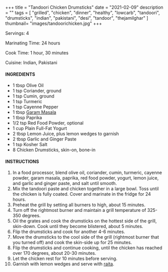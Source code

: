 +++
title = "Tandoori Chicken Drumsticks"
date = "2021-02-09"
description = ""
tags = [
    "grilled",
    "chicken",
    "dinner",
    "healthy",
    "lowcarb",
    "tandoori",
    "drumsticks",
    "indian",
    "pakistani",
    "desi",
    "tandoor",
    "thejamilghar"
]
thumbnail= "images/tandoorichicken.jpg"
+++

Servings: 4 <!--more-->

Marinating Time: 24 hours

Cook Time: 1 hour, 30 minutes

Cuisine: Indian, Pakistani

#### INGREDIENTS 

* 1 tbsp Olive Oil 
* 1 tsp Coriander, ground
* 1 tsp Cumin, ground
* 1 tsp Turmeric
* 1 tsp Cayenne Pepper
* 1 tbsp [Garam Masala](https://amzn.to/3u0tvEX)
* 1 tbsp Paprika
* 1/2 tsp Red Food Powder, optional
* 1 cup Plain Full-Fat Yogurt 
* 2 tbsp Lemon Juice, plus lemon wedges to garnish
* 2 tbsp Garlic and Ginger Paste 
* 1 tsp Kosher Salt
* 8 Chicken Drumsticks, skin-on, bone-in 

#### INSTRUCTIONS

1. In a food processor, blend olive oil, coriander, cumin, turmeric, cayenne powder, garam masala, paprika, red food powder, yogurt, lemon juice, and garlic and ginger paste, and salt until smooth. 
2. Mix the tandoori paste and chicken together in a large bowl. Toss until the chicken is fully coated. Cover and marinate in the fridge for 24 hours. 
3. Preheat the grill by setting all burners to high, about 15 minutes. 
4. Turn off the rightmost burner and maintain a grill temperature of 325-350 degrees.
5. Oil the grates and cook the drumsticks on the hottest side of the grill, skin-down. Cook until they become blistered, about 5 minutes.
6. Flip the drumsticks and cook for another 4-6 minutes. 
7. Move the drumsticks to the cool side of the grill (rightmost burner that you turned off) and cook the skin-side up for 25 minutes.
8. Flip the drumsticks and continue cooking, until the chicken has reached over 170 degrees, about 20-30 minutes. 
9. Let the chicken rest for 10 minutes before serving. 
10. Garnish with lemon wedges and serve with [raita](https://www.jamilghar.com/recipe/raita/). 
